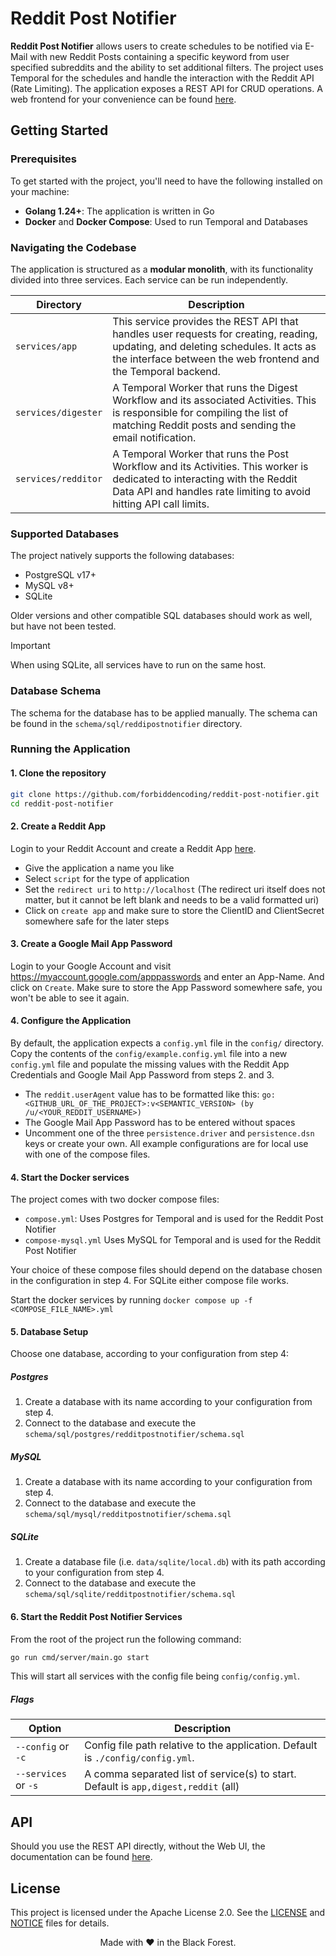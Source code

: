 # Reddit Post Notifier

**Reddit Post Notifier** allows users to create schedules to be notified via E-Mail with new Reddit Posts containing a
specific keyword from user specified subreddits and the ability to set additional filters. The project uses Temporal for
the schedules and handle the interaction with the Reddit API (Rate Limiting). The application exposes a REST API for
CRUD operations. A web frontend for your convenience can be
found [here](https://github.com/forbiddencoding/reddit-post-notifier-web).

## Getting Started

### Prerequisites

To get started with the project, you'll need to have the following installed on your machine:

* **Golang 1.24+**: The application is written in Go
* **Docker** and **Docker Compose**: Used to run Temporal and Databases

### Navigating the Codebase

The application is structured as a **modular monolith**, with its functionality divided into three services.
Each service can be run independently.

| Directory           | Description                                                                                                                                                                                        |
|---------------------|----------------------------------------------------------------------------------------------------------------------------------------------------------------------------------------------------|
| `services/app`      | This service provides the REST API that handles user requests for creating, reading, updating, and deleting schedules. It acts as the interface between the web frontend and the Temporal backend. |
| `services/digester` | A Temporal Worker that runs the Digest Workflow and its associated Activities. This is responsible for compiling the list of matching Reddit posts and sending the email notification.             |
| `services/redditor` | A Temporal Worker that runs the Post Workflow and its Activities. This worker is dedicated to interacting with the Reddit Data API and handles rate limiting to avoid hitting API call limits.     |

### Supported Databases

The project natively supports the following databases:

* PostgreSQL v17+
* MySQL v8+
* SQLite

Older versions and other compatible SQL databases should work as well, but have not been tested.

> [!IMPORTANT]
> When using SQLite, all services have to run on the same host.

### Database Schema

The schema for the database has to be applied manually. The schema can be found in the `schema/sql/reddipostnotifier`
directory.

### Running the Application

#### 1. Clone the repository

```bash
git clone https://github.com/forbiddencoding/reddit-post-notifier.git
cd reddit-post-notifier
```

#### 2. Create a Reddit App

Login to your Reddit Account and create a Reddit App [here](https://old.reddit.com/prefs/apps).

* Give the application a name you like
* Select `script` for the type of application
* Set the `redirect uri` to `http://localhost` (The redirect uri itself does not matter, but it cannot be left blank and
  needs to be a valid formatted uri)
* Click on `create app` and make sure to store the ClientID and ClientSecret somewhere safe for the later steps

#### 3. Create a Google Mail App Password

Login to your Google Account and visit https://myaccount.google.com/apppasswords and enter an App-Name.
And click on `Create`. Make sure to store the App Password somewhere safe, you won't be able to see it again.

#### 4. Configure the Application

By default, the application expects a `config.yml` file in the `config/` directory. Copy the contents of the
`config/example.config.yml` file into a new `config.yml` file and populate the missing values with the Reddit App
Credentials and Google Mail App Password from steps 2. and 3.

* The `reddit.userAgent` value has to be formatted like this:
  `go:<GITHUB_URL_OF_THE_PROJECT>:v<SEMANTIC_VERSION> (by /u/<YOUR_REDDIT_USERNAME>)`
* The Google Mail App Password has to be entered without spaces
* Uncomment one of the three `persistence.driver` and `persistence.dsn` keys or create your own. All example
  configurations are for local use with one of the compose files.

#### 4. Start the Docker services

The project comes with two docker compose files:

* `compose.yml`: Uses Postgres for Temporal and is used for the Reddit Post Notifier
* `compose-mysql.yml` Uses MySQL for Temporal and is used for the Reddit Post Notifier

Your choice of these compose files should depend on the database chosen in the configuration in step 4. For SQLite
either compose file works.

Start the docker services by running `docker compose up -f <COMPOSE_FILE_NAME>.yml`

#### 5. Database Setup

Choose one database, according to your configuration from step 4:

##### Postgres

1. Create a database with its name according to your configuration from step 4.
2. Connect to the database and execute the `schema/sql/postgres/redditpostnotifier/schema.sql`

##### MySQL

1. Create a database with its name according to your configuration from step 4.
2. Connect to the database and execute the `schema/sql/mysql/redditpostnotifier/schema.sql`

##### SQLite

1. Create a database file (i.e. `data/sqlite/local.db`) with its path according to your configuration from step 4.
2. Connect to the database and execute the `schema/sql/sqlite/redditpostnotifier/schema.sql`

#### 6. Start the Reddit Post Notifier Services

From the root of the project run the following command:

```bash
go run cmd/server/main.go start
```

This will start all services with the config file being `config/config.yml`.

##### Flags

| Option               | Description                                                                         |
|----------------------|-------------------------------------------------------------------------------------|
| `--config` or `-c`   | Config file path relative to the application. Default is `./config/config.yml`.     |
| `--services` or `-s` | A comma separated list of service(s) to start. Default is `app,digest,reddit` (all) |

## API

Should you use the REST API directly, without the Web UI, the documentation can be found [here](docs/API.md).

## License

This project is licensed under the Apache License 2.0. See the [LICENSE](LICENSE) and [NOTICE](NOTICE) files for
details.

<p align="center">Made with ❤️ in the Black Forest.</p>